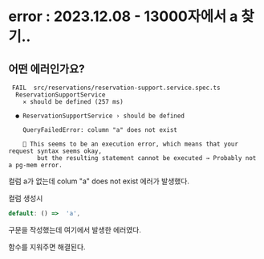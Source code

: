 # error : 2023.12.08 - 13000자에서 a 찾기..

## **어떤 에러인가요?**

```
 FAIL  src/reservations/reservation-support.service.spec.ts
  ReservationSupportService
    ✕ should be defined (257 ms)

  ● ReservationSupportService › should be defined

    QueryFailedError: column "a" does not exist

    🐜 This seems to be an execution error, which means that your request syntax seems okay,
        but the resulting statement cannot be executed → Probably not a pg-mem error.

```

컬럼 a가 없는데 colum "a" does not exist 에러가 발생했다.

컬럼 생성시

```typescript
default: () =>  'a',
```

구문을 작성했는데 여기에서 발생한 에러였다.

함수를 지워주면 해결된다.
